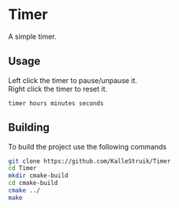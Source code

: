 # Timer
A simple timer.

## Usage
Left click the timer to pause/unpause it.  
Right click the timer to reset it.
```
timer hours minutes seconds
```

## Building 
To build the project use the following commands
```bash
git clone https://github.com/KalleStruik/Timer
cd Timer
mkdir cmake-build
cd cmake-build
cmake ../
make
```
